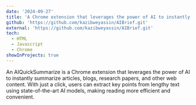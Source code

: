 ```yaml
---
date: '2024-09-27'
title: 'A Chrome extension that leverages the power of AI to instantly summarize articles'
github: 'https://github.com/kazibweyassin/AIBrief.git'
external: 'https://github.com/kazibweyassin/AIBrief.git'
tech:
  - HTML
  - Javascript
  - Chrome
showInProjects: true
---
```


An AIQuickSummarize is a Chrome extension that leverages the power of AI to instantly summarize articles, blogs, research papers, and other web content. With just a click, users can extract key points from lengthy text using state-of-the-art AI models, making reading more efficient and convenient.
